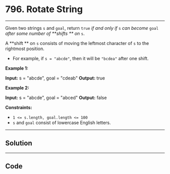 # 796. Rotate String

---

Given two strings `s` and `goal`, return `true` _if and only if_ `s` _can become_ `goal` _after some number of **shifts ** on_ `s`.

A **shift ** on `s` consists of moving the leftmost character of `s` to the rightmost position.

  * For example, if `s = "abcde"`, then it will be `"bcdea"` after one shift.



 

**Example 1:**


**Input:** s = "abcde", goal = "cdeab"
**Output:** true


**Example 2:**


**Input:** s = "abcde", goal = "abced"
**Output:** false


 

**Constraints:**

  * `1 <= s.length, goal.length <= 100`
  * `s` and `goal` consist of lowercase English letters.

---

## Solution



---

## Code
```python


```